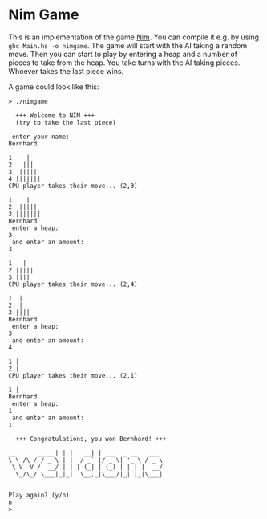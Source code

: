 Nim Game
========

This is an implementation of the game [Nim](https://en.wikipedia.org/wiki/Nim).
You can compile it e.g. by using `ghc Main.hs -o nimgame`. The game will start
with the AI taking a random move. Then you can start to play by entering a heap
and a number of pieces to take from the heap. You take turns with the AI taking
pieces. Whoever takes the last piece wins.

A game could look like this:

    > ./nimgame

      +++ Welcome to NIM +++
      (try to take the last piece)

     enter your name:
    Bernhard

    1    |
    2   |||
    3  |||||
    4 |||||||
    CPU player takes their move... (2,3)

    1    |
    2  |||||
    3 |||||||
    Bernhard
     enter a heap:
    3
     and enter an amount:
    3

    1   |
    2 |||||
    3 ||||
    CPU player takes their move... (2,4)

    1  |
    2  |
    3 ||||
    Bernhard
     enter a heap:
    3
     and enter an amount:
    4

    1 |
    2 |
    CPU player takes their move... (2,1)

    1 |
    Bernhard
     enter a heap:
    1
     and enter an amount:
    1

      +++ Congratulations, you won Bernhard! +++

    __      _____| | |   __| | ___  _ __   ___
    \ \ /\ / / _ \ | |  / _` |/ _ \| '_ \ / _ \
     \ V  V /  __/ | | | (_| | (_) | | | |  __/
      \_/\_/ \___|_|_|  \__,_|\___/|_| |_|\___|


    Play again? (y/n)
    n
    >
